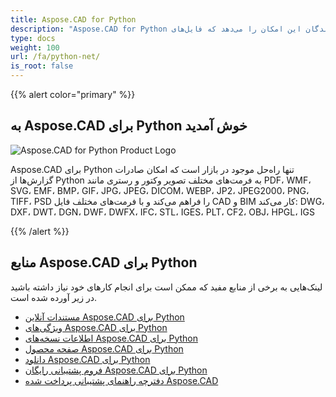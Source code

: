 ```yaml
---
title: Aspose.CAD for Python
description: "Aspose.CAD for Python به توسعه‌دهندگان این امکان را می‌دهد که فایل‌های AutoCAD DWG، DXF، DWT و سایر فرمت‌های فایل CAD و BIM، مانند: DGN، DWF، DWFX، IFC، STL، IGES، PLT، CF2، OBJ، HPGL، IGS را باز کرده، بخوانند و پردازش کنند."
type: docs
weight: 100
url: /fa/python-net/
is_root: false
---
```


{{% alert color="primary" %}}

## **به Aspose.CAD برای Python خوش آمدید**

![Aspose.CAD for Python Product Logo](/_assets/home_4.png)

Aspose.CAD برای Python تنها راه‌حل موجود در بازار است که امکان صادرات گزارش‌ها از Python به فرمت‌های مختلف تصویر وکتور و رستری مانند PDF، WMF، SVG، EMF، BMP، GIF، JPG، JPEG، DICOM، WEBP، JP2، JPEG2000، PNG، TIFF، PSD را فراهم می‌کند و با فرمت‌های مختلف فایل CAD و BIM کار می‌کند: DWG، DXF، DWT، DGN، DWF، DWFX، IFC، STL، IGES، PLT، CF2، OBJ، HPGL، IGS

{{% /alert %}}

## **منابع Aspose.CAD برای Python**

لینک‌هایی به برخی از منابع مفید که ممکن است برای انجام کارهای خود نیاز داشته باشید در زیر آورده شده است.

- [مستندات آنلاین Aspose.CAD برای Python](/fa/cad/python-net/)
- [ویژگی‌های Aspose.CAD برای Python](/fa/cad/python-net/features-overview/)
- [اطلاعات نسخه‌های Aspose.CAD برای Python](https://releases.aspose.com/cad/python-net/release-notes/)
- [صفحه محصول Aspose.CAD برای Python](https://products.aspose.com/cad/python-net/)
- [دانلود Aspose.CAD برای Python](https://downloads.aspose.com/cad/python-net)
- [فروم پشتیبانی رایگان Aspose.CAD برای Python](https://forum.aspose.com/c/cad/19)
- [دفترچه راهنمای پشتیبانی پرداخت شده Aspose.CAD](https://helpdesk.aspose.com/)
